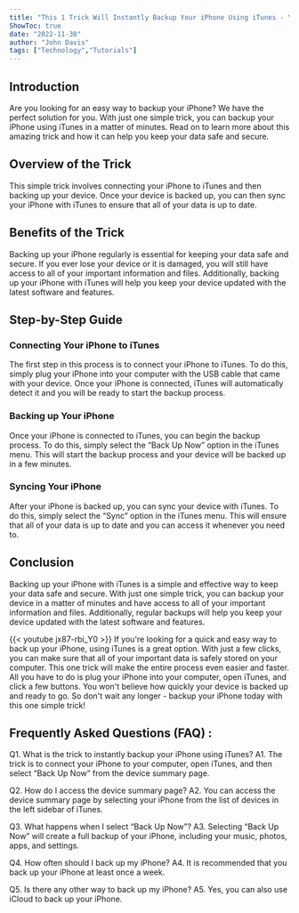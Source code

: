 ```yaml
---
title: "This 1 Trick Will Instantly Backup Your iPhone Using iTunes - You Won't Believe What Happens Next!"
ShowToc: true 
date: "2022-11-30"
author: "John Davis" 
tags: ["Technology","Tutorials"]
---
```

## Introduction 
Are you looking for an easy way to backup your iPhone? We have the perfect solution for you. With just one simple trick, you can backup your iPhone using iTunes in a matter of minutes. Read on to learn more about this amazing trick and how it can help you keep your data safe and secure. 

## Overview of the Trick 
This simple trick involves connecting your iPhone to iTunes and then backing up your device. Once your device is backed up, you can then sync your iPhone with iTunes to ensure that all of your data is up to date. 

## Benefits of the Trick 
Backing up your iPhone regularly is essential for keeping your data safe and secure. If you ever lose your device or it is damaged, you will still have access to all of your important information and files. Additionally, backing up your iPhone with iTunes will help you keep your device updated with the latest software and features. 

## Step-by-Step Guide 
### Connecting Your iPhone to iTunes 
The first step in this process is to connect your iPhone to iTunes. To do this, simply plug your iPhone into your computer with the USB cable that came with your device. Once your iPhone is connected, iTunes will automatically detect it and you will be ready to start the backup process. 

### Backing up Your iPhone 
Once your iPhone is connected to iTunes, you can begin the backup process. To do this, simply select the “Back Up Now” option in the iTunes menu. This will start the backup process and your device will be backed up in a few minutes. 

### Syncing Your iPhone 
After your iPhone is backed up, you can sync your device with iTunes. To do this, simply select the “Sync” option in the iTunes menu. This will ensure that all of your data is up to date and you can access it whenever you need to. 

## Conclusion 
Backing up your iPhone with iTunes is a simple and effective way to keep your data safe and secure. With just one simple trick, you can backup your device in a matter of minutes and have access to all of your important information and files. Additionally, regular backups will help you keep your device updated with the latest software and features.

{{< youtube jx87-rbi_Y0 >}} 
If you're looking for a quick and easy way to back up your iPhone, using iTunes is a great option. With just a few clicks, you can make sure that all of your important data is safely stored on your computer. This one trick will make the entire process even easier and faster. All you have to do is plug your iPhone into your computer, open iTunes, and click a few buttons. You won't believe how quickly your device is backed up and ready to go. So don't wait any longer - backup your iPhone today with this one simple trick!

## Frequently Asked Questions (FAQ) :
Q1. What is the trick to instantly backup your iPhone using iTunes?
A1. The trick is to connect your iPhone to your computer, open iTunes, and then select “Back Up Now” from the device summary page.

Q2. How do I access the device summary page?
A2. You can access the device summary page by selecting your iPhone from the list of devices in the left sidebar of iTunes.

Q3. What happens when I select “Back Up Now”?
A3. Selecting “Back Up Now” will create a full backup of your iPhone, including your music, photos, apps, and settings.

Q4. How often should I back up my iPhone?
A4. It is recommended that you back up your iPhone at least once a week.

Q5. Is there any other way to back up my iPhone?
A5. Yes, you can also use iCloud to back up your iPhone.


